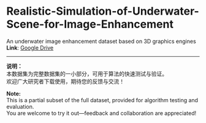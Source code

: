 # Realistic-Simulation-of-Underwater-Scene-for-Image-Enhancement

An underwater image enhancement dataset based on 3D graphics engines  
**Link**: [Google Drive](https://drive.google.com/file/d/1DdCknWe6y79YJz8z0hOXMgkOikwNFoyy/view?usp=drive_link)

---

**说明：**  
本数据集为完整数据集的一小部分，可用于算法的快速测试与验证。  
欢迎广大研究者下载使用，期待您的反馈与交流！

**Note:**  
This is a partial subset of the full dataset, provided for algorithm testing and evaluation.  
You are welcome to try it out—feedback and collaboration are appreciated!
